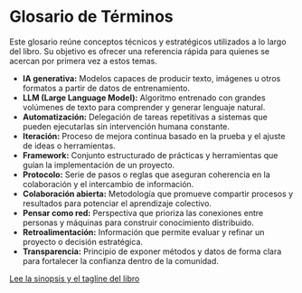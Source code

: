 # Glosario de Términos

Este glosario reúne conceptos técnicos y estratégicos utilizados a lo largo del libro. Su objetivo es ofrecer una referencia rápida para quienes se acercan por primera vez a estos temas.

- **IA generativa:** Modelos capaces de producir texto, imágenes u otros formatos a partir de datos de entrenamiento.
- **LLM (Large Language Model):** Algoritmo entrenado con grandes volúmenes de texto para comprender y generar lenguaje natural.
- **Automatización:** Delegación de tareas repetitivas a sistemas que pueden ejecutarlas sin intervención humana constante.
- **Iteración:** Proceso de mejora continua basado en la prueba y el ajuste de ideas o herramientas.
- **Framework:** Conjunto estructurado de prácticas y herramientas que guían la implementación de un proyecto.
- **Protocolo:** Serie de pasos o reglas que aseguran coherencia en la colaboración y el intercambio de información.
- **Colaboración abierta:** Metodología que promueve compartir procesos y resultados para potenciar el aprendizaje colectivo.
- **Pensar como red:** Perspectiva que prioriza las conexiones entre personas y máquinas para construir conocimiento distribuido.
- **Retroalimentación:** Información que permite evaluar y refinar un proyecto o decisión estratégica.
- **Transparencia:** Principio de exponer métodos y datos de forma clara para fortalecer la confianza dentro de la comunidad.

[Lee la sinopsis y el tagline del libro](../libro_tagline_sinopsis.md)
